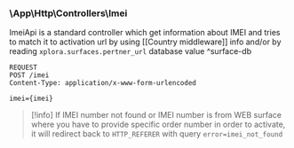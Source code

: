 ### \\App\\Http\\Controllers\\Imei

ImeiApi is a standard controller which get information about IMEI and tries to match it to activation url by using [[Country middleware]] info and/or by reading `xplora.surfaces.pertner_url` database value ^surface-db

```
REQUEST 
POST /imei
Content-Type: application/x-www-form-urlencoded

imei={imei}

```

> [!info]
> If IMEI number not found or IMEI number is from WEB surface where you have to provide specific order number in order to activate, it will redirect back to `HTTP_REFERER` with query `error=imei_not_found`

